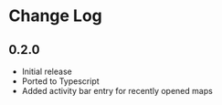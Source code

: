 # Change Log

## 0.2.0

- Initial release
- Ported to Typescript
- Added activity bar entry for recently opened maps
